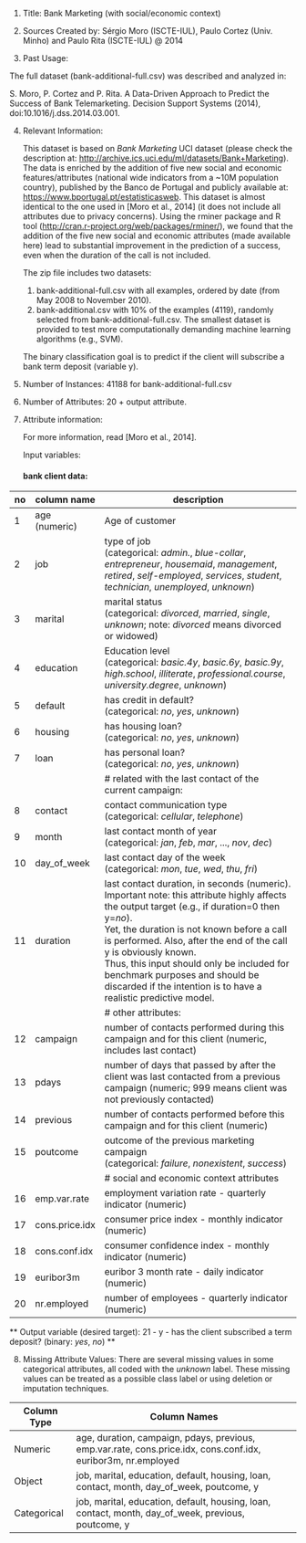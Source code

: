 1.  Title: Bank Marketing (with social/economic context)

2.  Sources
   Created by: Sérgio Moro (ISCTE-IUL), Paulo Cortez (Univ. Minho) and Paulo Rita (ISCTE-IUL) @ 2014
   
3. Past Usage:

  The full dataset (bank-additional-full.csv) was described and analyzed in:

  S. Moro, P. Cortez and P. Rita. A Data-Driven Approach to Predict the Success of Bank Telemarketing. Decision Support Systems (2014), doi:10.1016/j.dss.2014.03.001.

4. Relevant Information:

   This dataset is based on *Bank Marketing* UCI dataset (please check the description at: http://archive.ics.uci.edu/ml/datasets/Bank+Marketing).
   The data is enriched by the addition of five new social and economic features/attributes (national wide indicators from a ~10M population country), published by the Banco de Portugal and publicly available at: https://www.bportugal.pt/estatisticasweb.
   This dataset is almost identical to the one used in [Moro et al., 2014] (it does not include all attributes due to privacy concerns).
   Using the rminer package and R tool (http://cran.r-project.org/web/packages/rminer/), we found that the addition of the five new social and economic attributes (made available here) lead to substantial improvement in the prediction of a success, even when the duration of the call is not included.
   
   The zip file includes two datasets:
      1) bank-additional-full.csv with all examples, ordered by date (from May 2008 to November 2010).
      2) bank-additional.csv with 10% of the examples (4119), randomly selected from bank-additional-full.csv.
   The smallest dataset is provided to test more computationally demanding machine learning algorithms (e.g., SVM).

   The binary classification goal is to predict if the client will subscribe a bank term deposit (variable y).

5. Number of Instances: 41188 for bank-additional-full.csv

6. Number of Attributes: 20 + output attribute.

7. Attribute information:

   For more information, read [Moro et al., 2014].

   Input variables:
   #### bank client data:

| no | column name | description |
|----|-------------|-------------|
| 1 | age (numeric) | Age of customer |
| 2 | job | type of job<br />(categorical: *admin.*, *blue-collar*, *entrepreneur*, *housemaid*, *management*, *retired*, *self-employed*, *services*, *student*, *technician*, *unemployed*, *unknown*) |
| 3 | marital | marital status<br /> (categorical: *divorced*, *married*, *single*, *unknown*; note: *divorced* means divorced or widowed) |
| 4 | education | Education level<br /> (categorical: *basic.4y*, *basic.6y*, *basic.9y*, *high.school*, *illiterate*, *professional.course*, *university.degree*, *unknown*) |
| 5 | default | has credit in default?<br /> (categorical: *no*, *yes*, *unknown*) |
| 6 | housing |has housing loan?<br /> (categorical: *no*, *yes*, *unknown*) |
| 7 | loan | has personal loan?<br /> (categorical: *no*, *yes*, *unknown*) |
| |  | # related with the last contact of the current campaign: |
| 8 | contact | contact communication type<br /> (categorical: *cellular*, *telephone*)  |
| 9 | month | last contact month of year<br /> (categorical: *jan*,  *feb*,  *mar*,  ..., *nov*,  *dec*)
| 10 | day_of_week | last contact day of the week<br /> (categorical: *mon*, *tue*, *wed*, *thu*, *fri*)
| 11 | duration | last contact duration, in seconds (numeric).<br /> Important note:  this attribute highly affects the output target (e.g., if duration=0 then y=*no*). <br />Yet, the duration is not known before a call is performed. Also, after the end of the call y is obviously known.<br />Thus, this input should only be included for benchmark purposes and should be discarded if the intention is to have a realistic predictive model. |
| |  | # other attributes:
| 12 | campaign | number of contacts performed during this campaign and for this client (numeric, includes last contact) |
| 13 | pdays | number of days that passed by after the client was last contacted from a previous campaign (numeric; 999 means client was not previously contacted) |
| 14 | previous | number of contacts performed before this campaign and for this client (numeric) |
| 15 | poutcome | outcome of the previous marketing campaign<br /> (categorical: *failure*, *nonexistent*, *success*) |
| | | # social and economic context attributes
| 16 | emp.var.rate | employment variation rate - quarterly indicator (numeric)
| 17 | cons.price.idx | consumer price index - monthly indicator (numeric)     
| 18 | cons.conf.idx | consumer confidence index - monthly indicator (numeric)|   
| 19 | euribor3m | euribor 3 month rate - daily indicator (numeric) |
| 20 | nr.employed | number of employees - quarterly indicator (numeric) |


  ** Output variable (desired target):
  21 - y - has the client subscribed a term deposit? (binary: *yes*, *no*) **

8. Missing Attribute Values: There are several missing values in some categorical attributes, all coded with the *unknown* label. These missing values can be treated as a possible class label or using deletion or imputation techniques.


| Column Type | Column Names |
|---|---|
| Numeric | age, duration, campaign, pdays, previous, emp.var.rate, cons.price.idx, cons.conf.idx, euribor3m, nr.employed |
| Object | job, marital, education, default, housing, loan, contact, month, day_of_week, poutcome, y |
| Categorical | job, marital, education, default, housing, loan, contact, month, day_of_week, previous, poutcome, y |
